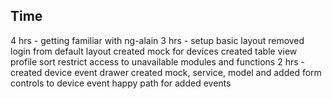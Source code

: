 ## Time
4 hrs - getting familiar with ng-alain
3 hrs - 
  setup basic layout 
  removed login from default layout
  created mock for devices
  created table view
  profile sort
  restrict access to unavailable modules and functions
2 hrs -
  created device event drawer
  created mock, service, model and added form controls to device event
  happy path for added events